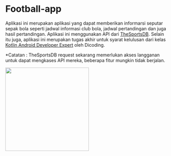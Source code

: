 # Football-app

Aplikasi ini merupakan aplikasi yang dapat memberikan informarsi seputar sepak bola seperti jadwal informasi club bola, jadwal pertandingan dan juga hasil pertandingan. Aplikasi ini menggunakan API dari <a href="https://www.thesportsdb.com/" target="_blank">TheSportsDB</a>. Selain itu juga, aplikasi ini merupakan tugas akhir untuk syarat kelulusan dari kelas <a href="https://www.dicoding.com/academies/55" target="_blank">Kotlin Android Developer Expert</a> oleh Dicoding.

*Catatan : TheSportsDB request sekarang memerlukan akses langganan untuk dapat mengkases API mereka, beberapa fitur mungkin tidak berjalan.

<img src="https://user-images.githubusercontent.com/40911222/150093608-9b01bb37-5d79-4f75-b4a5-a39c691ef29e.png" width="260">
